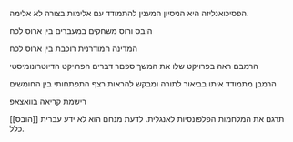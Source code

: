 

הפסיכואנליזה היא הניסיון המענין להתמודד עם אלימות בצורה לא אלימה.


הובס ורוס משחקים במעברים בין ארוס לכח


המדינה המודרנית רוכבת בין ארוס לכח


הרמבם ראה בפרויקט שלו את המשך ספםר דברים
הפרויקט הדיוטרונומיסטי

הרמבן מתמודד איתו בביאור לתורה ומבקש להראות רצף התפתחותי בין החומשים


רישמת קריאה בוואצאפ



[[הובס]] תרגם את המלחמות הפלפונסיות לאנגלית. לדעת מנחם הוא לא ידע עברית כלל.

